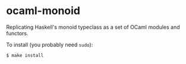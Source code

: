 ocaml-monoid
============

Replicating Haskell's monoid typeclass as a set of OCaml modules and
functors.

To install (you probably need `sudo`):

`$ make install`

